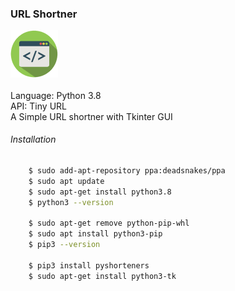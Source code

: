 ### URL Shortner
<img src="icon.png" width="15%" height="auto" />
<br>
<br>
Language: Python 3.8 <br />
API: Tiny URL
<br>
A Simple URL shortner with Tkinter GUI
<br>

###### Installation

```sh
    $ sudo add-apt-repository ppa:deadsnakes/ppa
    $ sudo apt update
    $ sudo apt-get install python3.8
    $ python3 --version
    
    $ sudo apt-get remove python-pip-whl
    $ sudo apt install python3-pip
    $ pip3 --version
    
    $ pip3 install pyshorteners
    $ sudo apt-get install python3-tk
```
